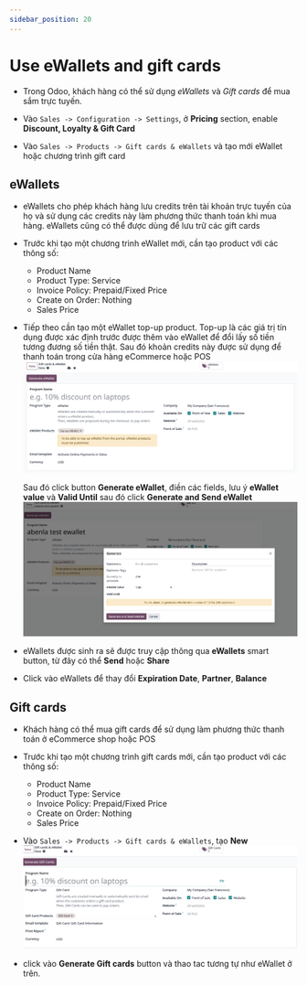 ```yaml
---
sidebar_position: 20
---
```


# Use eWallets and gift cards

- Trong Odoo, khách hàng có thể sử dụng _eWallets_ và _Gift cards_ để mua sắm trực tuyến.
- Vào `Sales -> Configuration -> Settings`, ở **Pricing** section, enable **Discount, Loyalty & Gift Card**

- Vào `Sales -> Products -> Gift cards & eWallets` và tạo mới eWallet hoặc chương trình gift card

## eWallets

- eWallets cho phép khách hàng lưu credits trên tài khoản trực tuyến của họ và sử dụng các credits này làm phương thức thanh toán khi mua hàng. eWallets cũng có thể được dùng
  để lưu trữ các gift cards

- Trước khi tạo một chương trình eWallet mới, cần tạo product với các thông số:
  - Product Name
  - Product Type: Service
  - Invoice Policy: Prepaid/Fixed Price
  - Create on Order: Nothing
  - Sales Price

- Tiếp theo cần tạo một eWallet top-up product. Top-up là các giá trị tín dụng được xác định trước được thêm vào eWallet để đổi
  lấy số tiền tương đương số tiền thật. Sau đó khoản credits này được sử dụng để thanh toán trong cửa hàng eCommerce hoặc POS
  ![sales ewallet topup](../img/sales_ewallet_topup.png)

  Sau đó click button **Generate eWallet**, điền các fields, lưu ý **eWallet value** và **Valid Until** sau đó click **Generate and Send eWallet**
  ![sales ewallet generate](../img/sales_ewallet_generate.png)

- eWallets được sinh ra sẽ được truy cập thông qua **eWallets** smart button, từ đây có thể **Send** hoặc **Share**
- Click vào eWallets để thay đổi **Expiration Date**, **Partner**, **Balance**

## Gift cards

- Khách hàng có thể mua gift cards để sử dụng làm phương thức thanh toán ở eCommerce shop hoặc POS

- Trước khi tạo một chương trình gift cards mới, cần tạo product với các thông số:
  - Product Name
  - Product Type: Service
  - Invoice Policy: Prepaid/Fixed Price
  - Create on Order: Nothing
  - Sales Price

- Vào `Sales -> Products -> Gift cards & eWallets`, tạo **New**
  ![sales gift cards new](../img/sales_gift_cards_new.png)

- click vào **Generate Gift cards** button và thao tac tương tự như eWallet ở trên.
